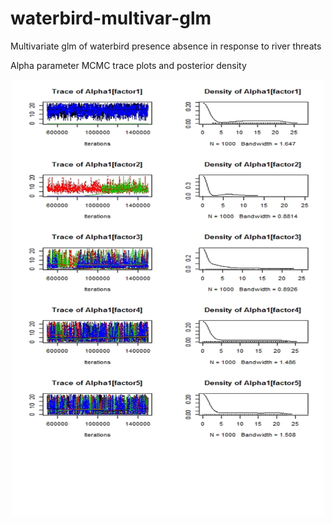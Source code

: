 # waterbird-multivar-glm
Multivariate glm of waterbird presence absence in response to river threats

Alpha parameter MCMC trace plots and posterior density

<p align="center">
  <img width="500" height="700" src="https://github.com/cabuelow/waterbird-multivar-glm/blob/main/alpha-mcmc.png">
</p>
